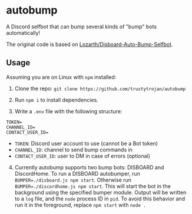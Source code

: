 # autobump
A Discord selfbot that can bump several kinds of "bump" bots automatically!

The original code is based on [Lozarth/Disboard-Auto-Bump-Selfbot](https://github.com/Lozarth/Disboard-Auto-Bump-Selfbot).

## Usage
Assuming you are on Linux with `npm` installed:
1. Clone the repo: `git clone https://github.com/trustytrojan/autobump`

2. Run `npm i` to install dependencies.

3. Write a `.env` file with the following structure:
```
TOKEN=
CHANNEL_ID=
CONTACT_USER_ID=
```
- `TOKEN`: Discord user account to use (cannot be a Bot token)
- `CHANNEL_ID`: channel to send bump commands in
- `CONTACT_USER_ID`: user to DM in case of errors (optional)

4. Currently autobump supports two bump bots: DISBOARD and DiscordHome. To run a DISBOARD autobumper, run `BUMPER=./disboard.js npm start`. Otherwise run `BUMPER=./discordhome.js npm start`.
This will start the bot in the background using the specified bumper module. Output will be written to a `log` file, and the `node` process ID in `pid`. To avoid this behavior and run it in the foreground, replace `npm start` with `node .`
